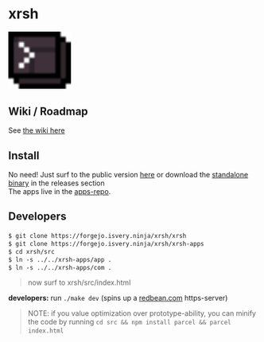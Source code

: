 # xrsh

<img src='src/assets/logo.svg' width="25%"/>

## Wiki / Roadmap

See [the wiki here](https://forgejo.isvery.ninja/xrsh/xrsh/wiki/Home#milestones)

## Install 

No need! Just surf to the public version [here](https://coderofsalvation.github.io/xrsh) or download the [standalone binary](https://) in the releases section <br>
The apps live in the [apps-repo](https://github.com/coderofsalvation/xrsh-apps).<br>

## Developers 

```
$ git clone https://forgejo.isvery.ninja/xrsh/xrsh
$ git clone https://forgejo.isvery.ninja/xrsh/xrsh-apps
$ cd xrsh/src
$ ln -s ../../xrsh-apps/app .
$ ln -s ../../xrsh-apps/com .
```

> now surf to xrsh/src/index.html

<b>developers:</b> run `./make dev` (spins up a [redbean.com](https://redbean.dev) https-server)

> NOTE: if you value optimization over prototype-ability, you can minify the code by running `cd src && npm install parcel && parcel index.html`
